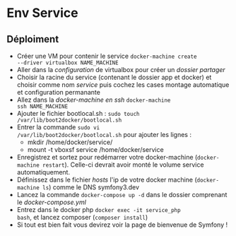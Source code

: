 # Env Service

## Déploiment
  * Créer une VM pour contenir le service <code>docker-machine create --driver virtualbox NAME_MACHINE</code>
  * Aller dans la *configuration* de virtualbox pour créer un *dossier partager*
  * Choisir la racine du service (contenant le dossier app et docker) et choisir comme nom *service* puis cochez les cases montage automatique et configuration permanante
  * Allez dans la *docker-machine en ssh* <code>docker-machine ssh NAME_MACHINE</code>
  * Ajouter le fichier bootlocal.sh : <code>sudo touch /var/lib/boot2docker/bootlocal.sh </code>
  * Entrer la commande <code>sudo vi /var/lib/boot2docker/bootlocal.sh</code> pour ajouter les lignes :
    * mkdir /home/docker/service/
    * mount -t vboxsf service /home/docker/service
  * Enregistrez et sortez pour redémarrer votre docker-machine (<code>docker-machine restart</code>). Celle-ci devrait avoir monté le volume service automatiquement.
  * Définissez dans le fichier *hosts* l'ip de votre docker machine (<code>docker-machine ls</code>) comme le DNS symfony3.dev
  * Lancez la commande <code>docker-compose up -d</code> dans le dossier comprenant le *docker-compose.yml*
  * Entrez dans le docker php <code>docker exec -it service_php bash</code>, et lancez composer (<code>composer install</code>)
  * Si tout est bien fait vous devirez voir la page de bienvenue de Symfony !
